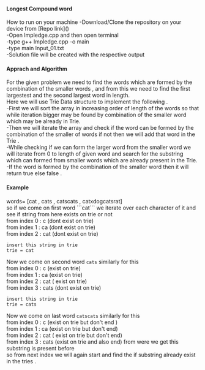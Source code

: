 <h4>Longest Compound word</h4>
How to run on your machine 
-Download/Clone the repository on your device from [Repo link]()</br>
-Open Impledge.cpp and then open terminal </br>
-type g++ Impledge.cpp -o main </br>
-type main Input_01.txt </br>
-Solution file will be created with the respective output </br>

<h4>Apprach and Algorithm </h4>
For the given problem we need to find the words which are formed by the combination of the smaller words , and from this we need to find the first largestest and the second largest word in length. </br>
Here we will use Trie Data structure to implement the following .</br>
-First we will sort the array in increasing order of length of the words so that while iteration bigger may be found by combination of the smaller word which may be already in Trie. </br>
-Then we will iterate the array and check if the word can be formed by the combination of the smaller of words if not then we will add that word in the Trie .</br>
-While checking if we can form the larger word from the smaller word we will iterate from 0 to length of given word and search for the substring which can formed from smaller words which are already present in the Trie. </br>
-If the word is formed by the combination of the smaller word then it will return true else false .</br>

<h4>Example</h4>
words= [cat , cats , catscats , catxdogcatsrat]</br>
so if we come on first word ```cat``` we iterate over each character of it and see if string from here exists on trie or not </br>
    from index 0 : c (dont exist on trie)</br>
    from index 1 : ca (dont exist on trie)</br>
    from index 2 : cat (dont exist on trie)</br>

    insert this string in trie 
    trie = cat
    
Now we come on second word ```cats``` similarly for this </br>
    from index 0 : c (exist on trie) </br>
    from index 1 : ca (exist on trie) </br>
    from index 2 : cat ( exist on trie) </br>
    from index 3 : cats (dont exist on trie) </br>

    insert this string in trie
    trie = cats
    

Now we come on last word ```catscats``` similarly for this </br>
  from index 0 : c (exist on trie but don't end ) </br>
    from index 1 : ca (exist on trie but don't end) </br>
    from index 2 : cat ( exist on trie but don't end) </br>
    from index 3 : cats (exist on trie and also end) from were we get this substring is present before  
    so from next index we will again start and find the if substring already exist in the tries .
